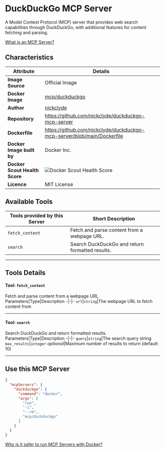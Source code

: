 # DuckDuckGo MCP Server

A Model Context Protocol (MCP) server that provides web search capabilities through DuckDuckGo, with additional features for content fetching and parsing.

[What is an MCP Server?](https://www.anthropic.com/news/model-context-protocol)

## Characteristics
Attribute|Details|
|-|-|
**Image Source**|Official Image
**Docker Image**|[mcp/duckduckgo](https://hub.docker.com/repository/docker/mcp/duckduckgo)
**Author**|[nickclyde](https://github.com/nickclyde)
**Repository**|https://github.com/nickclyde/duckduckgo-mcp-server
**Dockerfile**|https://github.com/nickclyde/duckduckgo-mcp-server/blob/main/Dockerfile
**Docker Image built by**|Docker Inc.
**Docker Scout Health Score**| ![Docker Scout Health Score](https://api.scout.docker.com/v1/policy/insights/org-image-score/badge/mcp/duckduckgo)
**Licence**|MIT License

## Available Tools
Tools provided by this Server|Short Description
-|-
`fetch_content`|Fetch and parse content from a webpage URL.|
`search`|Search DuckDuckGo and return formatted results.|

---
## Tools Details

#### Tool: **`fetch_content`**
Fetch and parse content from a webpage URL.
Parameters|Type|Description
-|-|-
`url`|`string`|The webpage URL to fetch content from

---
#### Tool: **`search`**
Search DuckDuckGo and return formatted results.
Parameters|Type|Description
-|-|-
`query`|`string`|The search query string
`max_results`|`integer` *optional*|Maximum number of results to return (default: 10)

---
## Use this MCP Server

```json
{
  "mcpServers": {
    "duckduckgo": {
      "command": "docker",
      "args": [
        "run",
        "-i",
        "--rm",
        "mcp/duckduckgo"
      ]
    }
  }
}
```

[Why is it safer to run MCP Servers with Docker?](https://www.docker.com/blog/the-model-context-protocol-simplifying-building-ai-apps-with-anthropic-claude-desktop-and-docker/)
